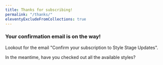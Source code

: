```yaml
---
title: Thanks for subscribing!
permalink: "/thanks/"
eleventyExcludeFromCollections: true
---
```


### Your confirmation email is on the way!

Lookout for the email "Confirm your subscription to Style Stage Updates".

In the meantime, have you checked out all the available styles?
